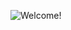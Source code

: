 <img 
  src="https://michaelwex.com/wp-content/uploads/2010/05/welcome.jpg"
  alt = "Welcome!"
  style="margin-left: auto; margin-right: auto; display: block;"
/>

<!--
**KangHyup/KangHyup** is a ✨ _special_ ✨ repository because its `README.md` (this file) appears on your GitHub profile.

Here are some ideas to get you started:

- 🔭 I’m currently working on ...
- 🌱 I’m currently learning ...
- 👯 I’m looking to collaborate on ...
- 🤔 I’m looking for help with ...
- 💬 Ask me about ...
- 📫 How to reach me: ...
- 😄 Pronouns: ...
- ⚡ Fun fact: ...
-->
